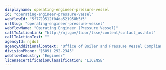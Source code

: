 ```yaml
---
displayname: operating-engineer-pressure-vessel
id: "operating-engineer-pressure-vessel"
webflowId: "5f7729512f04da521958b5f3"
urlSlug: "operating-engineer-pressure-vessel"
webflowName: "Operating Engineer (Pressure Vessel)"
callToActionLink: "http://nj.gov/labor/lsse/content/contact_us.html"
callToActionText: ""
agencyId: njdol
agencyAdditionalContext: "Office of Boiler and Pressure Vessel Compliance"
divisionPhone: "(609) 292-2345"
webflowIndustry: "Engineer"
licenseCertificationClassification: "LICENSE"
---
```

